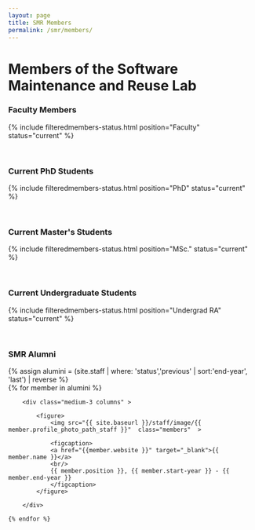 ```yaml
---
layout: page
title: SMR Members
permalink: /smr/members/
---
```


# Members of the Software Maintenance and Reuse Lab


<h3>Faculty Members</h3>

{% include filteredmembers-status.html position="Faculty" status="current" %}

<br/>


<h3>Current PhD Students</h3>

{% include filteredmembers-status.html position="PhD" status="current" %} 

<br/>

<h3>Current Master's Students</h3>

{% include filteredmembers-status.html position="MSc." status="current" %} 

<br/>

<h3> Current Undergraduate Students</h3>

{% include filteredmembers-status.html position="Undergrad RA" status="current" %} 

<br/>


<h3>SMR Alumni </h3>
{% assign alumini = (site.staff | where: 'status','previous' | sort:'end-year', 'last') | reverse %}


<div class="row" >
	{% for member in alumini %}


		<div class="medium-3 columns" >

			<figure>
				<img src="{{ site.baseurl }}/staff/image/{{ member.profile_photo_path_staff }}"  class="members"  >

				<figcaption>
				<a href="{{member.website }}" target="_blank">{{ member.name }}</a>
				<br/>
				{{ member.position }}, {{ member.start-year }} - {{ member.end-year }}
				</figcaption>
			</figure>

		</div>

	{% endfor %}
</div>
